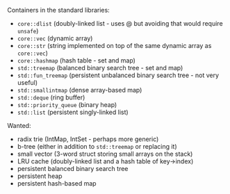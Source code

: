 Containers in the standard libraries:

* `core::dlist` (doubly-linked list - uses @ but avoiding that would require `unsafe`)
* `core::vec` (dynamic array)
* `core::str` (string implemented on top of the same dynamic array as `core::vec`)
* `core::hashmap` (hash table - set and map)
* `std::treemap` (balanced binary search tree - set and map)
* `std::fun_treemap` (persistent unbalanced binary search tree - not very useful)
* `std::smallintmap` (dense array-based map)
* `std::deque` (ring buffer)
* `std::priority_queue` (binary heap)
* `std::list` (persistent singly-linked list)

Wanted:

* radix trie (IntMap, IntSet - perhaps more generic)
* b-tree (either in addition to `std::treemap` or replacing it)
* small vector (3-word struct storing small arrays on the stack)
* LRU cache (doubly-linked list and a hash table of key->index)
* persistent balanced binary search tree
* persistent heap
* persistent hash-based map
